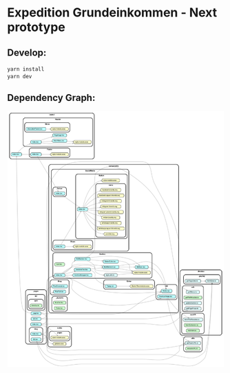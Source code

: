 # Expedition Grundeinkommen - Next prototype

## Develop:

```bash
yarn install
yarn dev
```
## Dependency Graph:

![Dependencies](./dependencygraph.svg)
<!-- <img src="./dependencygraph.svg"> -->